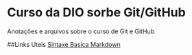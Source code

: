 # Curso da DIO sorbe Git/GitHub
Anotações e arquivos sobre o curso de Git e GitHub

##Links Uteis
[Sintaxe Basica Markdown](https://www.markdownguide.org/basic-syntax/) 
